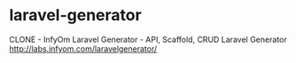 # laravel-generator
CLONE - InfyOm Laravel Generator - API, Scaffold, CRUD Laravel Generator http://labs.infyom.com/laravelgenerator/
